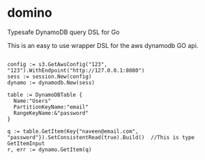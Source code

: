 # domino
Typesafe DynamoDB query DSL for Go


This is an easy to use wrapper DSL for the aws dynamodb GO api.


```

config := s3.GetAwsConfig("123", "123").WithEndpoint("http://127.0.0.1:8080")
sess := session.New(config)
dynamo := dynamodb.New(sess)

table := DynamoDBTable {
  Name:"Users"
  PartitionKeyName:"email"
  RangeKeyName:&"password"
}

q := table.GetItem(Key{"naveen@email.com", "password"}).SetConsistentRead(true).Build()  //This is type GetItemInput
r, err := dynamo.GetItem(q)

```
